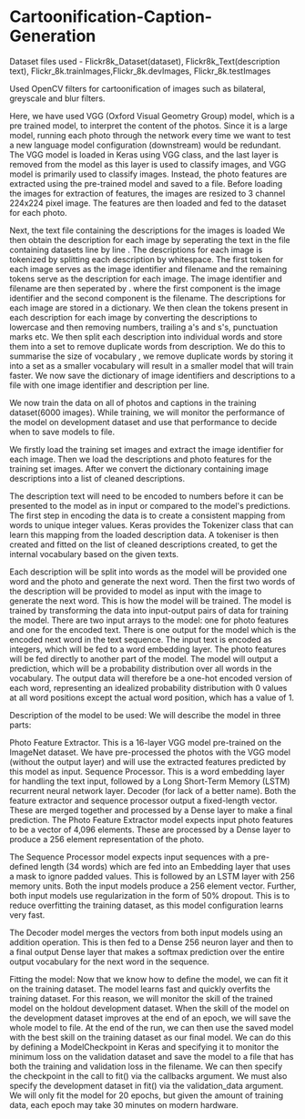 # Cartoonification-Caption-Generation
Dataset files used -  Flickr8k_Dataset(dataset), Flickr8k_Text(description text), Flickr_8k.trainImages,Flickr_8k.devImages, Flickr_8k.testImages

Used OpenCV filters for cartoonification of images such as bilateral, greyscale and blur filters.

Here, we have used VGG (Oxford Visual Geometry Group) model, which is a pre trained model, to interpret the content of the photos.
Since it is a large model, running each photo through the network every time we want to test a new language model configuration (downstream) would be redundant.
The VGG model is loaded in Keras using VGG class, and the last layer is removed from the model as this layer is used to classify images, and VGG model is primarily used to classify images. 
Instead, the photo features are extracted using the pre-trained model and saved to a file. Before loading the images for extraction of features, the images are resized to 3 channel 224x224 pixel image.  The features are then loaded and fed to the dataset for each photo.

Next, the text file containing the descriptions for the images is loaded
We then obtain the description for each image by seperating the text in the file containing datasets line by line . The descriptions for each image is tokenized by splitting each description by whitespace. The first token for each image serves as the image identifier and filename and the remaining tokens serve as the description for each image. The image identifier and filename are then seperated by . where the first component is the image identifier and the second component is the filename. The descriptions for each image are stored in a dictionary.
We then clean the tokens present in each description for each image by converting the descriptions to lowercase and then removing numbers, trailing a's and s's, punctuation marks etc. 
We then split each description into individual words and store them into a set to remove duplicate words from description. We do this to summarise the size of vocabulary , we remove duplicate words by storing it into a set as a smaller vocabulary will result in a smaller model that will train faster. 
We now save the dictionary of image identifiers and descriptions to a file with one image identifier and description per line. 

We now train the data on all of photos and captions in the training dataset(6000 images). While training, we will monitor the performance of the model on development dataset and use that performance to decide when to save models to file.

We firstly load the training set images and extract the image identifier for each image. Then we load the descriptions and photo features for the training set images. After we convert the dictionary containing image descriptions into a list of cleaned descriptions. 

The description text will need to be encoded to numbers before it can be presented to the model as in input or compared to the model's predictions. 
The first step in encoding the data is to create a consistent mapping from words to unique integer values. Keras provides the Tokenizer class that can learn this mapping from the loaded description data.
A tokeniser is then created and fitted on the list of cleaned descriptions created, to get the internal vocabulary based on the given texts. 

Each description will be split into words as the model will be provided one word and the photo and generate the next word. Then the first two words of the description will be provided to model as input with the image to generate the next word. This is how the model will be trained.
The model is trained by transforming the data into input-output pairs of data for training the model. There are two input arrays to the model: one for photo features and one for the encoded text. There is one output for the model which is the encoded next word in the text sequence.
The input text is encoded as integers, which will be fed to a word embedding layer. The photo features will be fed directly to another part of the model. The model will output a prediction, which will be a probability distribution over all words in the vocabulary.
The output data will therefore be a one-hot encoded version of each word, representing an idealized probability distribution with 0 values at all word positions except the actual word position, which has a value of 1.

Description of the model to be used:
We will describe the model in three parts:

Photo Feature Extractor. This is a 16-layer VGG model pre-trained on the ImageNet dataset. We have pre-processed the photos with the VGG model (without the output layer) and will use the extracted features predicted by this model as input.
Sequence Processor. This is a word embedding layer for handling the text input, followed by a Long Short-Term Memory (LSTM) recurrent neural network layer.
Decoder (for lack of a better name). Both the feature extractor and sequence processor output a fixed-length vector. These are merged together and processed by a Dense layer to make a final prediction.
The Photo Feature Extractor model expects input photo features to be a vector of 4,096 elements. These are processed by a Dense layer to produce a 256 element representation of the photo.

The Sequence Processor model expects input sequences with a pre-defined length (34 words) which are fed into an Embedding layer that uses a mask to ignore padded values. This is followed by an LSTM layer with 256 memory units.
Both the input models produce a 256 element vector. Further, both input models use regularization in the form of 50% dropout. This is to reduce overfitting the training dataset, as this model configuration learns very fast.

The Decoder model merges the vectors from both input models using an addition operation. This is then fed to a Dense 256 neuron layer and then to a final output Dense layer that makes a softmax prediction over the entire output vocabulary for the next word in the sequence.

Fitting the model:
Now that we know how to define the model, we can fit it on the training dataset.
The model learns fast and quickly overfits the training dataset. For this reason, we will monitor the skill of the trained model on the holdout development dataset. When the skill of the model on the development dataset improves at the end of an epoch, we will save the whole model to file.
At the end of the run, we can then use the saved model with the best skill on the training dataset as our final model.
We can do this by defining a ModelCheckpoint in Keras and specifying it to monitor the minimum loss on the validation dataset and save the model to a file that has both the training and validation loss in the filename.
We can then specify the checkpoint in the call to fit() via the callbacks argument. We must also specify the development dataset in fit() via the validation_data argument.
We will only fit the model for 20 epochs, but given the amount of training data, each epoch may take 30 minutes on modern hardware.





